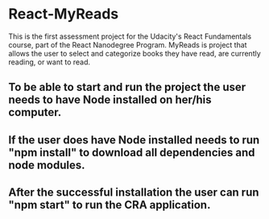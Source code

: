 # React-MyReads

This is the first assessment project for the Udacity's React Fundamentals course, part of the React Nanodegree Program.
MyReads is project that allows the user to select and categorize books they have read, are currently reading, or want to read.

## To be able to start and run the project the user needs to have Node installed on her/his computer.
## If the user does have Node installed needs to run "npm install" to download all dependencies and node modules.
## After the successful installation the user can run "npm start" to run the CRA application.


